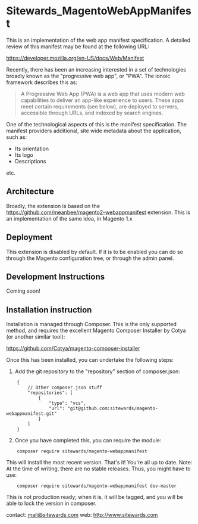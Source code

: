 Sitewards_MagentoWebAppManifest
===============================

This is an implementation of the web app manifest specification. A detailed review of this manifest may be found at the
following URL:

https://developer.mozilla.org/en-US/docs/Web/Manifest 

Recently, there has been an increasing interested in a set of technologies broadly known as the "progressive web app",
or "PWA". The ionoic framework describes this as:

> A Progressive Web App (PWA) is a web app that uses modern web capabilities to deliver an app-like experience to 
> users. These apps meet certain requirements (see below), are deployed to servers, accessible through URLs, and 
> indexed by search engines.

One of the technological aspects of this is the manifest specification. The manifest providers additional, site wide
metadata about the application, such as:

- Its orientation
- Its logo
- Descriptions

etc.

Architecture
------------

Broadly, the extension is based on the https://github.com/meanbee/magento2-webappmanifest extension. This is an
implementation of the same idea, in Magento 1.x

Deployment
----------

This extension is disabled by default. If it is to be enabled you can do so through the Magento configuration tree,
or through the admin panel.

Development Instructions
------------------------

Coming soon!

Installation instruction
------------------------

Installation is managed through Composer. This is the only supported method, and requires the excellent Magento
Composer Installer by Cotya (or another similar tool):

  https://github.com/Cotya/magento-composer-installer

Once this has been installed, you can undertake the following steps:

1. Add the git repository to the "repository" section of composer.json:

```
    {
        // Other composer.json stuff
        "repositories": [
            {
                "type": "vcs",
                "url": "git@github.com:sitewards/magento-webappmanifest.git"
            }
        ]
    }
```

2. Once you have completed this, you can require the module:

```
    composer require sitewards/magento-webappmanifest
```

This will install the most recent version. That's it! You're all up to date. Note: At the time of writing, there are
no stable releases. Thus, you might have to use:

```
    composer require sitewards/magento-webappmanifest dev-master
```

This is not production ready; when it is, it will be tagged, and you will be able to lock the version in composer.

contact: mail@sitewards.com
web:     http://www.sitewards.com

